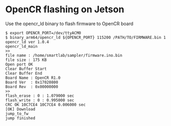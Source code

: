 # OpenCR flashing on Jetson

Use the opencr_ld binary to flash firmware to OpenCR board

```
$ export OPENCR_PORT=/dev/ttyACM0
$ binary_arm64/opencr_ld ${OPENCR_PORT} 115200 /PATH/TO/FIRMWARE.bin 1
opencr_ld ver 1.0.4
opencr_ld_main 
>>
file name : /home/smartlab/sampler/firmware.ino.bin 
file size : 175 KB
Open port OK
Clear Buffer Start
Clear Buffer End
Board Name : OpenCR R1.0
Board Ver  : 0x17020800
Board Rev  : 0x00000000
>>
flash_erase : 0 : 1.079000 sec
flash_write : 0 : 0.995000 sec 
CRC OK 10C7CE4 10C7CE4 0.006000 sec
[OK] Download 
jump_to_fw 
jump finished
```

